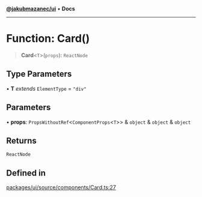 [**@jakubmazanec/ui**](../README.md) • **Docs**

---

# Function: Card()

> **Card**\<`T`\>(`props`): `ReactNode`

## Type Parameters

• **T** _extends_ `ElementType` = `"div"`

## Parameters

• **props**: `PropsWithoutRef`\<`ComponentProps`\<`T`\>\> & `object` & `object` & `object`

## Returns

`ReactNode`

## Defined in

[packages/ui/source/components/Card.ts:27](https://github.com/jakubmazanec/tools/blob/863f04cbbb9368fd023f0309084819aa9247d808/packages/ui/source/components/Card.ts#L27)
